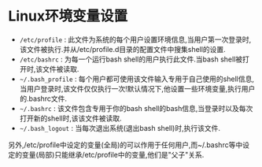 # Linux环境变量设置

- `/etc/profile` : 此文件为系统的每个用户设置环境信息,当用户第一次登录时,该文件被执行.并从/etc/profile.d目录的配置文件中搜集shell的设置.
- `/etc/bashrc` :  为每一个运行bash shell的用户执行此文件.当bash shell被打开时,该文件被读取.
- `~/.bash_profile` : 每个用户都可使用该文件输入专用于自己使用的shell信息,当用户登录时,该文件仅仅执行一次!默认情况下,他设置一些环境变量,执行用户的.bashrc文件.
- `~/.bashrc` : 该文件包含专用于你的bash shell的bash信息,当登录时以及每次打开新的shell时,该该文件被读取.
- `~/.bash_logout` : 当每次退出系统(退出bash shell)时,执行该文件.
  
另外,/etc/profile中设定的变量(全局)的可以作用于任何用户,而~/.bashrc等中设定的变量(局部)只能继承/etc/profile中的变量,他们是"父子"关系.